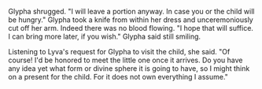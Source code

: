 Glypha shrugged. "I will leave a portion anyway. In case you or the child will be hungry." Glypha took a knife from within her dress and unceremoniously cut off her arm. Indeed there was no blood flowing. "I hope that will suffice. I can bring more later, if you wish." Glypha said still smiling.

Listening to Lyva's request for Glypha to visit the child, she said. "Of course! I'd be honored to meet the little one once it arrives. Do you have any idea yet what form or divine sphere it is going to have, so I might think on a present for the child. For it does not own everything I assume."